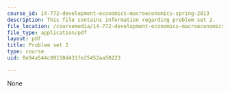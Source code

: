 ```yaml
---
course_id: 14-772-development-economics-macroeconomics-spring-2013
description: This file contains information regarding problem set 2.
file_location: /coursemedia/14-772-development-economics-macroeconomics-spring-2013/0e94a544c89150d431fe25452aa50223_MIT14_772S13_pset2.pdf
file_type: application/pdf
layout: pdf
title: Problem set 2
type: course
uid: 0e94a544c89150d431fe25452aa50223

---
```

None